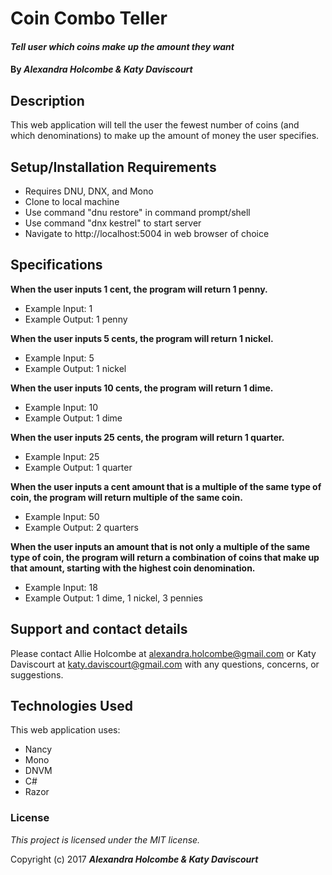 # Coin Combo Teller

#### _Tell user which coins make up the amount they want_ 

#### By _**Alexandra Holcombe & Katy Daviscourt**_

## Description

This web application will tell the user the fewest number of coins (and which denominations) to make up the amount of money the user specifies.

## Setup/Installation Requirements

* Requires DNU, DNX, and Mono
* Clone to local machine
* Use command "dnu restore" in command prompt/shell
* Use command "dnx kestrel" to start server
* Navigate to http://localhost:5004 in web browser of choice

## Specifications

**When the user inputs 1 cent, the program will return 1 penny.**
* Example Input: 1
* Example Output: 1 penny

**When the user inputs 5 cents, the program will return 1 nickel.**
* Example Input: 5
* Example Output: 1 nickel

**When the user inputs 10 cents, the program will return 1 dime.**
* Example Input: 10
* Example Output: 1 dime

**When the user inputs 25 cents, the program will return 1 quarter.**
* Example Input: 25
* Example Output: 1 quarter

**When the user inputs a cent amount that is a multiple of the same type of coin, the program will return multiple of the same coin.**
* Example Input: 50
* Example Output: 2 quarters

**When the user inputs an amount that is not only a multiple of the same type of coin, the program will return a combination of coins that make up that amount, starting with the highest coin denomination.**
* Example Input: 18
* Example Output: 1 dime, 1 nickel, 3 pennies

## Support and contact details

Please contact Allie Holcombe at alexandra.holcombe@gmail.com or Katy Daviscourt at katy.daviscourt@gmail.com with any questions, concerns, or suggestions.

## Technologies Used

This web application uses:
* Nancy
* Mono
* DNVM
* C#
* Razor

### License

*This project is licensed under the MIT license.*

Copyright (c) 2017 **_Alexandra Holcombe & Katy Daviscourt_**
